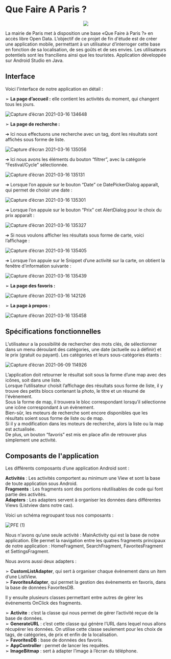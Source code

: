 # Que Faire A Paris ? 

<p align="center">
  <img src="https://user-images.githubusercontent.com/77643801/121594368-48e95880-ca3d-11eb-9d4b-f3e4b2735e69.gif?raw=true"/>
</p>


La mairie de Paris met à disposition une base «Que Faire à Paris ?» en accès libre Open Data. 
L’objectif de ce projet de fin d'étude est de créer une application mobile, permettant à un utilisateur d’interroger cette base en fonction de sa localisation, de ses goûts et de ses envies.
Les utilisateurs potentiels sont les franciliens ainsi que les touristes. Application développée sur Android Studio en Java.

## Interface

Voici l'interface de notre application en détail :

➢ **La page d’accueil :** elle contient les activités du moment, qui changent tous les jours.

![Capture d’écran 2021-03-16 134648](https://user-images.githubusercontent.com/77643801/121334820-4e01b700-c91a-11eb-988d-8eef8a99f40f.png)

➢ **La page de recherche :**

  ➔ Ici nous effectuons une recherche avec un tag, dont les résultats sont affichés sous forme de liste.
  
  ![Capture d’écran 2021-03-16 135056](https://user-images.githubusercontent.com/77643801/121334847-55c15b80-c91a-11eb-8271-fc2788bb079e.png)

  ➔ Ici nous avons les éléments du bouton “filtrer”, avec la catégorie “Festival/Cycle” sélectionnée.
  
  ![Capture d’écran 2021-03-16 135131](https://user-images.githubusercontent.com/77643801/121334873-5bb73c80-c91a-11eb-8c73-398af8d06300.png)
  
  ➔ Lorsque l’on appuie sur le bouton “Date” ce DatePickerDialog apparaît, qui permet de choisir une date :
  
  ![Capture d’écran 2021-03-16 135301](https://user-images.githubusercontent.com/77643801/121334904-6245b400-c91a-11eb-8eaa-86da0c2f0bca.png)
  
  ➔ Lorsque l’on appuie sur le bouton “Prix” cet AlertDialog pour le choix du prix apparaît :
  
  ![Capture d’écran 2021-03-16 135327](https://user-images.githubusercontent.com/77643801/121334928-68d42b80-c91a-11eb-9db0-63c5df9303e0.png)
  
  ➔ Si nous voulons afficher les résultats sous forme de carte, voici l’affichage :
  
  ![Capture d’écran 2021-03-16 135405](https://user-images.githubusercontent.com/77643801/121334946-6eca0c80-c91a-11eb-9cf9-c29efd334845.png)
  
  ➔ Lorsque l’on appuie sur le Snippet d’une activité sur la carte, on obtient la fenêtre d'information suivante :
  
  ![Capture d’écran 2021-03-16 135439](https://user-images.githubusercontent.com/77643801/121334970-75f11a80-c91a-11eb-8005-20cc9a7c00b1.png)
  
 ➢ **La page des favoris :**
 
 ![Capture d’écran 2021-03-16 142126](https://user-images.githubusercontent.com/77643801/121335093-94571600-c91a-11eb-8fa9-dc5c73397f7a.png)

 ➢ **La page à propos :**
 
 ![Capture d’écran 2021-03-16 135458](https://user-images.githubusercontent.com/77643801/121335147-a042d800-c91a-11eb-82e9-baac384345da.png)
 
## Spécifications fonctionnelles

L’utilisateur a la possibilité de rechercher des mots clés, de sélectionner dans un menu déroulant des catégories, une date (actuelle ou à définir) et le prix (gratuit ou payant).
Les catégories et leurs sous-catégories étants :

![Capture d’écran 2021-06-09 114926](https://user-images.githubusercontent.com/77643801/121333150-d4b59480-c918-11eb-9f9c-c91a30126fc0.png)

L’application doit retourner le résultat soit sous la forme d’une map avec des icônes, soit dans une liste.\
Lorsque l’utilisateur choisit l’affichage des résultats sous forme de liste, il y trouve des petits blocs contenant la photo, le titre et un résumé de l'évènement.\
Sous la forme de map, il trouvera le bloc correspondant lorsqu’il sélectionne une icône correspondant à un évènement.\
Bien-sûr, les moteurs de recherche sont encore disponibles que les résultats soient sous forme de liste ou de map.\
Si il y a modification dans les moteurs de recherche, alors la liste ou la map est actualisée.\
De plus, un bouton “favoris” est mis en place afin de retrouver plus simplement une activité.

## Composants de l'application

Les différents composants d’une application Android sont :

**Activités** : Les activités comportent au minimum une View et sont la base de toute
application sous Android.\
**Fragments** : Les fragments sont des portions réutilisables de code qui font partie
des activités.\
**Adapters** : Les adapters servent à organiser les données dans différentes Views (Listview dans notre cas).

Voici un schéma regroupant tous nos composants :

![PFE (1)](https://user-images.githubusercontent.com/77643801/121333649-47267480-c919-11eb-84b6-815da2de0163.png)

Nous n'avons qu’une seule activité : MainActivity qui est la base de notre application. 
Elle permet la navigation entre les quatres fragments principaux de notre application : HomeFragment, SearchFragment, FavoritesFragment et SettingsFragment.

Nous avons aussi deux adapters :

➢ **CustomListAdapter**, qui sert à organiser chaque évènement dans un item d’une ListView.\
➢ **FavoritesAdapter**, qui permet la gestion des évènements en favoris, dans la base de données FavoritesDB.

Il y ensuite plusieurs classes permettant entre autres de gérer les événements OnClick des fragments.

➢ **Activite** : c’est la classe qui nous permet de gérer l’activité reçue de la base de données.\
➢ **GenerateURL** : c’est cette classe qui génère l’URL dans lequel nous allons récupérer les données. On utilise cette classe seulement pour les choix de tags, de catégories, de prix et enfin de la localisation.\
➢ **FavoritesDB** : base de données des favoris.\
➢ **AppController** : permet de lancer les requêtes.\
➢ **ImageBitmap** : sert à adapter l’image à l’écran du téléphone.





  
